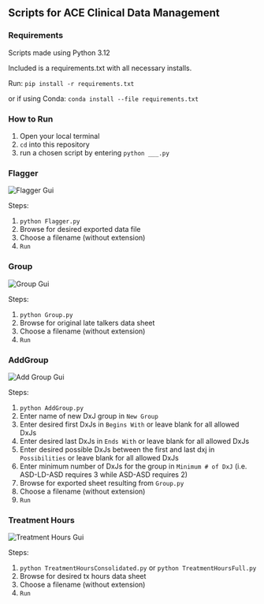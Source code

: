 ## Scripts for ACE Clinical Data Management

### Requirements

Scripts made using Python 3.12

Included is a requirements.txt with all necessary installs.

Run:
```pip install -r requirements.txt```

or if using Conda:
```conda install --file requirements.txt```

### How to Run

1. Open your local terminal
2. ```cd``` into this repository
3. run a chosen script by entering ```python ___.py```

### Flagger

![Flagger Gui](images/flagger_gui.PNG)

Steps:
1. ```python Flagger.py```
2. Browse for desired exported data file
3. Choose a filename (without extension)
4. ```Run```

### Group

![Group Gui](images/group_gui.PNG)

Steps:
1. ```python Group.py```
2. Browse for original late talkers data sheet
3. Choose a filename (without extension)
4. ```Run```

### AddGroup

![Add Group Gui](images/addgroup_gui.PNG)

Steps:
1. ```python AddGroup.py```
2. Enter name of new DxJ group in ```New Group```
3. Enter desired first DxJs in ```Begins With``` or leave blank for all allowed DxJs
4. Enter desired last DxJs in ```Ends With``` or leave blank for all allowed DxJs
5. Enter desired possible DxJs between the first and last dxj in ```Possibilities``` or leave blank for all allowed DxJs
6. Enter minimum number of DxJs for the group in ```Minimum # of DxJ``` (i.e. ASD-LD-ASD requires 3 while ASD-ASD requires 2)
7. Browse for exported sheet resulting from ```Group.py```
8. Choose a filename (without extension)
9. ```Run```

### Treatment Hours

![Treatment Hours Gui](images/txhourscons_gui.PNG)

Steps:
1. ```python TreatmentHoursConsolidated.py``` or ```python TreatmentHoursFull.py```
2. Browse for desired tx hours data sheet
3. Choose a filename (without extension)
4. ```Run```
